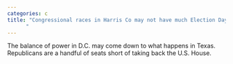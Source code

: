 ```yaml
---
categories: c
title: "Congressional races in Harris Co may not have much Election Day drama but they could impact DC
      "
---
```

The balance of power in D.C. may come down to what happens in Texas. Republicans are a handful of seats short of taking back the U.S. House.
      